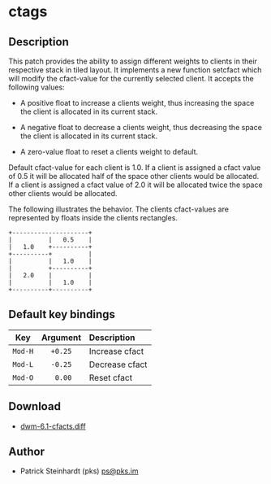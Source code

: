 ctags
=====

Description
-----------

This patch provides the ability to assign different weights to
clients in their respective stack in tiled layout. It implements
a new function setcfact which will modify the cfact-value for the
currently selected client. It accepts the following values:

* A positive float to increase a clients weight, thus increasing
  the space the client is allocated in its current stack.

* A negative float to decrease a clients weight, thus decreasing
  the space the client is allocated in its current stack.

* A zero-value float to reset a clients weight to default.

Default cfact-value for each client is 1.0. If a client is
assigned a cfact value of 0.5 it will be allocated half of the
space other clients would be allocated. If a client is assigned a
cfact value of 2.0 it will be allocated twice the space other
clients would be allocated.

The following illustrates the behavior. The clients cfact-values
are represented by floats inside the clients rectangles.

	+---------------------+
	|          |   0.5    |
	|   1.0    +----------+
	+----------+          |
	|          |   1.0    |
	|          +----------+
	|   2.0    |          |
	|          |   1.0    |
	+----------+----------+

Default key bindings
--------------------

  Key      |  Argument  |  Description
:---------:|:----------:|:----------------
  `Mod-H`  |  `+0.25`   |  Increase cfact
  `Mod-L`  |  `-0.25`   |  Decrease cfact
  `Mod-O`  |  ` 0.00`   |  Reset cfact

Download
--------

* [dwm-6.1-cfacts.diff](dwm-6.1-ctags.diff)

Author
------

* Patrick Steinhardt (pks) <ps@pks.im>
